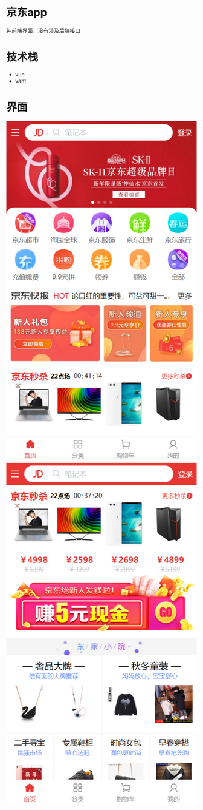 # 京东app
纯前端界面，没有涉及后端接口
# 技术栈
* vue
* vant
# 界面
![首页](https://github.com/ghtao666/img-folder/blob/master/jd-2.png)
![首页](https://github.com/ghtao666/img-folder/blob/master/jd-3.png)
